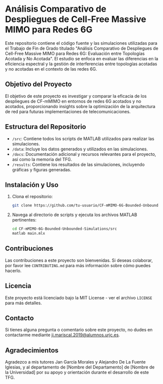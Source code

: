 # Análisis Comparativo de Despliegues de Cell-Free Massive MIMO para Redes 6G

Este repositorio contiene el código fuente y las simulaciones utilizadas para el Trabajo de Fin de Grado titulado "Análisis Comparativo de Despliegues de Cell-Free Massive MIMO para Redes 6G: Evaluación entre Topologías Acotada y No Acotada". El estudio se enfoca en evaluar las diferencias en la eficiencia espectral y la gestión de interferencias entre topologías acotadas y no acotadas en el contexto de las redes 6G.

## Objetivo del Proyecto

El objetivo de este proyecto es investigar y comparar la eficacia de los despliegues de CF-mMIMO en entornos de redes 6G acotados y no acotados, proporcionando insights sobre la optimización de la arquitectura de red para futuras implementaciones de telecomunicaciones.

## Estructura del Repositorio

- `/src`: Contiene todos los scripts de MATLAB utilizados para realizar las simulaciones.
- `/data`: Incluye los datos generados y utilizados en las simulaciones.
- `/docs`: Documentación adicional y recursos relevantes para el proyecto, así como la memoria del TFG.
- `/results`: Contiene los resultados de las simulaciones, incluyendo gráficas y figuras generadas.

## Instalación y Uso
1. Clona el repositorio:
   ```bash
   git clone https://github.com/tu-usuario/CF-mMIMO-6G-Bounded-Unbounded-Simulations.git
   ```
2. Navega al directorio de scripts y ejecuta los archivos MATLAB pertinentes:
   ```bash
   cd CF-mMIMO-6G-Bounded-Unbounded-Simulations/src
   matlab main.mlx
   ```

## Contribuciones

Las contribuciones a este proyecto son bienvenidas. Si deseas colaborar, por favor lee `CONTRIBUTING.md` para más información sobre cómo puedes hacerlo.

## Licencia

Este proyecto está licenciado bajo la MIT License - ver el archivo `LICENSE` para más detalles.

## Contacto

Si tienes alguna pregunta o comentario sobre este proyecto, no dudes en contactarme mediante [ji.mariscal.2019@alumnos.urjc.es](mailto:ji.mariscal.2019@alumnos.urjc.es).

## Agradecimientos

Agradezco a mis tutores Jan García Morales y Alejandro De La Fuente Iglesias, y al departamento de [Nombre del Departamento] de [Nombre de la Universidad] por su apoyo y orientación durante el desarrollo de este TFG.

